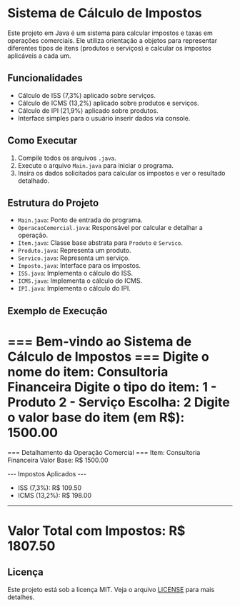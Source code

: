 # Sistema de Cálculo de Impostos

Este projeto em Java é um sistema para calcular impostos e taxas em operações comerciais. Ele utiliza orientação a objetos para representar diferentes tipos de itens (produtos e serviços) e calcular os impostos aplicáveis a cada um.

## Funcionalidades

- Cálculo de ISS (7,3%) aplicado sobre serviços.
- Cálculo de ICMS (13,2%) aplicado sobre produtos e serviços.
- Cálculo de IPI (21,9%) aplicado sobre produtos.
- Interface simples para o usuário inserir dados via console.

## Como Executar

1. Compile todos os arquivos `.java`.
2. Execute o arquivo `Main.java` para iniciar o programa.
3. Insira os dados solicitados para calcular os impostos e ver o resultado detalhado.

## Estrutura do Projeto

- `Main.java`: Ponto de entrada do programa.
- `OperacaoComercial.java`: Responsável por calcular e detalhar a operação.
- `Item.java`: Classe base abstrata para `Produto` e `Servico`.
- `Produto.java`: Representa um produto.
- `Servico.java`: Representa um serviço.
- `Imposto.java`: Interface para os impostos.
- `ISS.java`: Implementa o cálculo do ISS.
- `ICMS.java`: Implementa o cálculo do ICMS.
- `IPI.java`: Implementa o cálculo do IPI.

## Exemplo de Execução

=== Bem-vindo ao Sistema de Cálculo de Impostos ===
Digite o nome do item:
Consultoria Financeira
Digite o tipo do item:
1 - Produto
2 - Serviço
Escolha: 2
Digite o valor base do item (em R$):
1500.00
==============================================

=== Detalhamento da Operação Comercial ===
Item: Consultoria Financeira
Valor Base: R$ 1500.00

--- Impostos Aplicados ---
  - ISS (7,3%): R$ 109.50
  - ICMS (13,2%): R$ 198.00
----------------------------
Valor Total com Impostos: R$ 1807.50
==============================================
 


## Licença

Este projeto está sob a licença MIT. Veja o arquivo [LICENSE](LICENSE) para mais detalhes.
